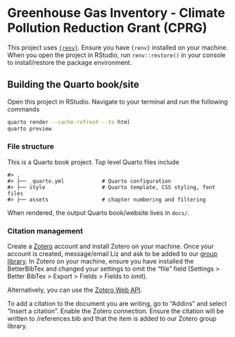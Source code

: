 
<!-- README.md is generated from README.Rmd. Please edit that file -->

# Greenhouse Gas Inventory - Climate Pollution Reduction Grant (CPRG)

<!-- badges: start -->
<!-- badges: end -->

This project uses [`{renv}`](https://rstudio.github.io/renv/index.html).
Ensure you have `{renv}` installed on your machine. When you open the
project in RStudio, run `renv::restore()` in your console to
install/restore the package environment.

## Building the Quarto book/site

Open this project in RStudio. Navigate to your terminal and run the
following commands

``` sh
quarto render --cache-refresh --to html
quarto preview
```

### File structure

This is a Quarto book project. Top level Quarto files include

    #> .
    #> ├── _quarto.yml            # Quarto configuration
    #> ├── style                  # Quarto template, CSS styling, font files
    #> ├── assets                 # chapter numbering and filtering

When rendered, the output Quarto book/website lives in `docs/`.

### Citation management

Create a [Zotero](https://www.zotero.org/) account and install Zotero on
your machine. Once your account is created, message/email Liz and ask to
be added to our [group
library](https://www.zotero.org/groups/5318360/metcouncil-cprg-ghg/library).
In Zotero on your machine, ensure you have installed the BetterBibTex
and changed your settings to omit the “file” field (Settings \> Better
BibTex \> Export \> Fields \> Fields to omit).

Alternatively, you can use the [Zotero Web
API](https://quarto.org/docs/visual-editor/technical.html#zotero-web-api).

To add a citation to the document you are writing, go to “Addins” and
select “Insert a citation”. Enable the Zotero connection. Ensure the
citation will be written to /references.bib and that the item is added
to our Zotero group library.
